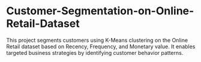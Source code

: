 # Customer-Segmentation-on-Online-Retail-Dataset
This project segments customers using K-Means clustering on the Online Retail dataset based on Recency, Frequency, and Monetary value. It enables targeted business strategies by identifying customer behavior patterns.

